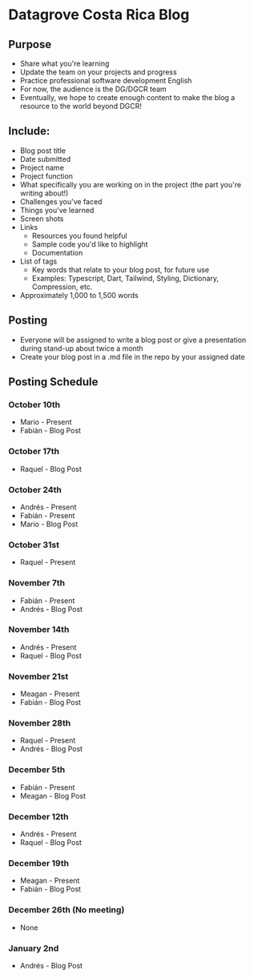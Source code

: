 # Datagrove Costa Rica Blog

## Purpose
* Share what you're learning
* Update the team on your projects and progress
* Practice professional software development English
* For now, the audience is the DG/DGCR team
* Eventually, we hope to create enough content to make the blog a resource to the world beyond DGCR!

## Include:
* Blog post title
* Date submitted
* Project name
* Project function
* What specifically you are working on in the project (the part you're writing about!)
* Challenges you've faced
* Things you've learned
* Screen shots 
* Links
    * Resources you found helpful
    * Sample code you'd like to highlight
    * Documentation 
* List of tags
    * Key words that relate to your blog post, for future use
    * Examples: Typescript, Dart, Tailwind, Styling, Dictionary, Compression, etc.
* Approximately 1,000 to 1,500 words

## Posting
* Everyone will be assigned to write a blog post or give a presentation during stand-up about twice a month
* Create your blog post in a .md file in the repo by your assigned date

## Posting Schedule
### October 10th
* Mario - Present
* Fabián - Blog Post

### October 17th 
* Raquel - Blog Post

### October 24th
* Andrés - Present
* Fabián - Present
* Mario - Blog Post

### October 31st
* Raquel - Present

### November 7th
* Fabián - Present
* Andrés - Blog Post

### November 14th
* Andrés - Present
* Raquel - Blog Post

### November 21st
* Meagan - Present
* Fabián - Blog Post

### November 28th
* Raquel - Present
* Andrés - Blog Post

### December 5th
* Fabián - Present
* Meagan - Blog Post

### December 12th
* Andrés - Present
* Raquel - Blog Post

### December 19th
* Meagan - Present
* Fabián - Blog Post

### December 26th (No meeting)
* None

### January 2nd
* Andrés - Blog Post
